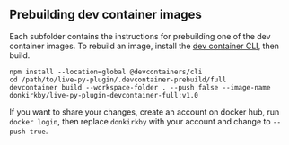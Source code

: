 ## Prebuilding dev container images
Each subfolder contains the instructions for prebuilding one of the dev
container images. To rebuild an image, install the [dev container CLI], then
build.

    npm install --location=global @devcontainers/cli
    cd /path/to/live-py-plugin/.devcontainer-prebuild/full
    devcontainer build --workspace-folder . --push false --image-name donkirkby/live-py-plugin-devcontainer-full:v1.0

If you want to share your changes, create an account on docker hub, run
`docker login`, then replace `donkirkby` with your account and change to
`--push true`.

[dev container CLI]: https://code.visualstudio.com/docs/devcontainers/devcontainer-cli
